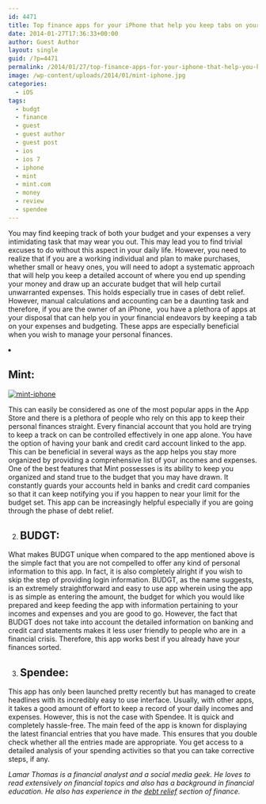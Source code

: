 ```yaml
---
id: 4471
title: Top finance apps for your iPhone that help you keep tabs on your budget and expense
date: 2014-01-27T17:36:33+00:00
author: Guest Author
layout: single
guid: /?p=4471
permalink: /2014/01/27/top-finance-apps-for-your-iphone-that-help-you-keep-tabs-on-your-budget-and-expense/
image: /wp-content/uploads/2014/01/mint-iphone.jpg
categories:
  - iOS
tags:
  - budgt
  - finance
  - guest
  - guest author
  - guest post
  - ios
  - ios 7
  - iphone
  - mint
  - mint.com
  - money
  - review
  - spendee
---
```

<p dir="ltr">
  You may find keeping track of both your budget and your expenses a very intimidating task that may wear you out. This may lead you to find trivial excuses to do without this aspect in your daily life. However, you need to realize that if you are a working individual and plan to make purchases, whether small or heavy ones, you will need to adopt a systematic approach that will help you keep a detailed account of where you end up spending your money and draw up an accurate budget that will help curtail unwarranted expenses. This holds especially true in cases of debt relief. However, manual calculations and accounting can be a daunting task and therefore, if you are the owner of an iPhone,  you have a plethora of apps at your disposal that can help you in your financial endeavors by keeping a tab on your expenses and budgeting. These apps are especially beneficial when you wish to manage your personal finances.
</p>

<li dir="ltr">
  <h2 dir="ltr">
    Mint:
  </h2>
</li>

[<img class="aligncenter size-large wp-image-4472" alt="mint-iphone" src="/wp-content/uploads/2014/01/mint-iphone-1024x768.jpg" width="620" height="465" srcset="/wp-content/uploads/2014/01/mint-iphone-1024x768.jpg 1024w, /wp-content/uploads/2014/01/mint-iphone-300x225.jpg 300w, /wp-content/uploads/2014/01/mint-iphone-180x135.jpg 180w, /wp-content/uploads/2014/01/mint-iphone-360x270.jpg 360w, /wp-content/uploads/2014/01/mint-iphone-790x592.jpg 790w, /wp-content/uploads/2014/01/mint-iphone-1095x821.jpg 1095w, /wp-content/uploads/2014/01/mint-iphone.jpg 1240w" sizes="(max-width: 620px) 100vw, 620px" />](/wp-content/uploads/2014/01/mint-iphone.jpg)

<p dir="ltr">
  This can easily be considered as one of the most popular apps in the App Store and there is a plethora of people who rely on this app to keep their personal finances straight. Every financial account that you hold are trying to keep a track on can be controlled effectively in one app alone. You have the option of having your bank and credit card account linked to the app. This can be beneficial in several ways as the app helps you stay more organized by providing a comprehensive list of your incomes and expenses. One of the best features that Mint possesses is its ability to keep you organized and stand true to the budget that you may have drawn. It constantly guards your accounts held in banks and credit card companies so that it can keep notifying you if you happen to near your limit for the budget set. This app can be increasingly helpful especially if you are going through the phase of debt relief.
</p>

<ol start="2">
  <li dir="ltr">
    <h2 dir="ltr">
      BUDGT:
    </h2>
  </li>
</ol>

<p dir="ltr">
  What makes BUDGT unique when compared to the app mentioned above is the simple fact that you are not compelled to offer any kind of personal information to this app. In fact, it is also completely alright if you wish to skip the step of providing login information. BUDGT, as the name suggests, is an extremely straightforward and easy to use app wherein using the app is as simple as entering the amount, the budget for which you would like prepared and keep feeding the app with information pertaining to your incomes and expenses and you are good to go. However, the fact that BUDGT does not take into account the detailed information on banking and credit card statements makes it less user friendly to people who are in  a financial crisis. Therefore, this app works best if you already have your finances sorted.
</p>

<ol start="3">
  <li dir="ltr">
    <h2 dir="ltr">
      Spendee:
    </h2>
  </li>
</ol>

<p dir="ltr">
  This app has only been launched pretty recently but has managed to create headlines with its incredibly easy to use interface. Usually, with other apps, it takes a good amount of effort to keep a record of your daily incomes and expenses. However, this is not the case with Spendee. It is quick and completely hassle-free. The main feed of the app is known for displaying the latest financial entries that you have made. This ensures that you double check whether all the entries made are appropriate. You get access to a detailed analysis of your spending activities so that you can take corrective steps, if any.
</p>

<p dir="ltr">
  <em>Lamar Thomas is a financial analyst and a social media geek. He loves to read extensively on financial topics and also has a background in financial education. He also has experience in the <a href="http://debt-settlement-review.toptenreviews.com/national-debt-relief-review.html">debt relief</a> section of finance.</em>
</p>
